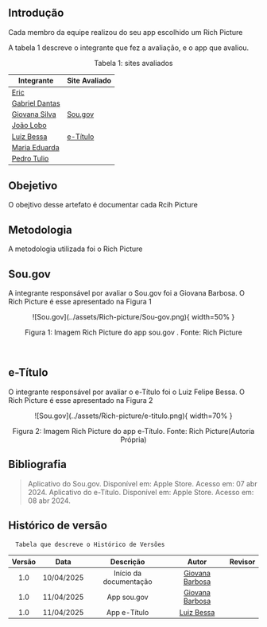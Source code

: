 ## Introdução

Cada membro da equipe realizou do seu app escolhido um Rich Picture

A tabela 1 descreve o integrante que fez a avaliação, e o app que avaliou.
<center>
    Tabela 1: sites avaliados

| Integrante                                         | Site Avaliado      | 
| --------------------------------------------------- | ------------------ | 
| [Eric](https://github.com/eric-kingu)              |         |
| [Gabriel Dantas](https://github.com/gbevi)         |         |
| [Giovana Silva](https://github.com/gio221)         | [Sou.gov](#sou.gov) |
| [João Lobo](https://github.com/joaolobo10)         |         |
| [Luiz Bessa](https://github.com/lfelipebessa)      |[e-Título](#e-Título)|
| [Maria Eduarda](https://github.com/maaduh)         |         |
| [Pedro Tulio](https://github.com/PedrooCamilo)     |         |

</center>

## Obejetivo
O obejtivo desse artefato é documentar cada Rcih Picture

## Metodologia
A metodologia utilizada foi o Rich Picture


## Sou.gov
A integrante responsável por avaliar o Sou.gov foi a Giovana Barbosa. O Rich Picture é esse apresentado na Figura 1

<center>
![Sou.gov](../assets/Rich-picture/Sou-gov.png){ width=50% }
<div align="center" >
    <p> Figura 1: Imagem Rich Picture do app sou.gov . Fonte: Rich Picture
    </p> 
</div>
</center>

<br>

## e-Título
O integrante responsável por avaliar o e-Título foi o Luiz Felipe Bessa. O Rich Picture é esse apresentado na Figura 2

<center>
![Sou.gov](../assets/Rich-picture/e-titulo.png){ width=70% }
<div align="center" >
    <p> Figura 2: Imagem Rich Picture do app e-Título. Fonte: Rich Picture(Autoria Própria)
    </p> 
</div>
</center>


## Bibliografia
> Aplicativo do Sou.gov. Disponível em: Apple Store. Acesso em: 07 abr 2024.
> Aplicativo do e-Título. Disponível em: Apple Store. Acesso em: 08 abr 2024.

## Histórico de versão
      Tabela que descreve o Histórico de Versões
| Versão |    Data    |       Descrição        |                   Autor                    | Revisor |
| :----: | :--------: | :--------------------: | :----------------------------------------: | :-----: |
|  1.0   | 10/04/2025 | Início da documentação |  [Giovana Barbosa ](https://github.com/gio221) |         |
|  1.0   | 11/04/2025 | App sou.gov |  [Giovana Barbosa ](https://github.com/gio221) |         |
|  1.0   | 11/04/2025 | App e-Título |  [Luiz Bessa](https://github.com/lfelipebessa) |         |
